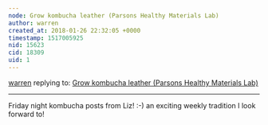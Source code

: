 ```yaml
---
node: Grow kombucha leather (Parsons Healthy Materials Lab)
author: warren
created_at: 2018-01-26 22:32:05 +0000
timestamp: 1517005925
nid: 15623
cid: 18309
uid: 1
---
```




[warren](../profile/warren) replying to: [Grow kombucha leather (Parsons Healthy Materials Lab)](../notes/liz/01-26-2018/grow-kombucha-leather-parsons-healthy-materials-lab)

----
Friday night kombucha posts from Liz! :-) an exciting weekly tradition I look forward to!